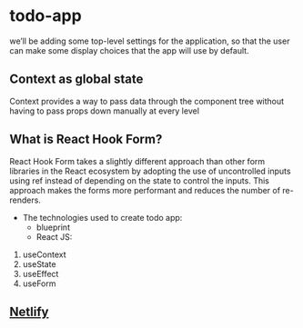 # todo-app

we’ll be adding some top-level settings for the application, so that the user can make some display choices that the app will use by default.

## Context as global state

Context provides a way to pass data through the component tree without having to pass props down manually at every level

## What is React Hook Form?

React Hook Form takes a slightly different approach than other form libraries in the React ecosystem by adopting the use of uncontrolled inputs using ref instead of depending on the state to control the inputs. This approach makes the forms more performant and reduces the number of re-renders.

- The technologies used to create todo app:
  - blueprint
  - React JS:

1. useContext
2. useState
3. useEffect
4. useForm

## [Netlify](https://saraaltayeh.github.io/todo-app/)
